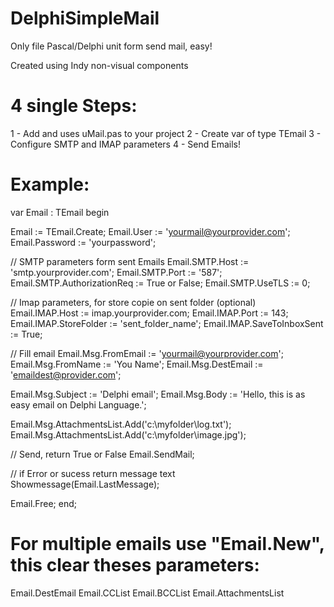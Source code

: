 # DelphiSimpleMail
Only file Pascal/Delphi unit form send mail, easy!

Created using Indy non-visual components

# 4 single Steps:

1 - Add and uses uMail.pas to your project
2 - Create var of type TEmail
3 - Configure SMTP and IMAP parameters
4 - Send Emails!


# Example:

var Email : TEmail
begin

  Email               :=  TEmail.Create;
  Email.User          := 'yourmail@yourprovider.com';
  Email.Password      := 'yourpassword';

  // SMTP parameters form sent Emails
  Email.SMTP.Host     := 'smtp.yourprovider.com';
  Email.SMTP.Port     := '587';
  Email.SMTP.AuthorizationReq := True or False;
  Email.SMTP.UseTLS   := 0;
  
  // Imap parameters, for store copie on sent folder (optional)
  Email.IMAP.Host := imap.yourprovider.com;
  Email.IMAP.Port := 143;
  Email.IMAP.StoreFolder := 'sent_folder_name';
  Email.IMAP.SaveToInboxSent := True;

  // Fill email 
  Email.Msg.FromEmail := 'yourmail@yourprovider.com';
  Email.Msg.FromName  := 'You Name';
  Email.Msg.DestEmail := 'emaildest@provider.com';

  Email.Msg.Subject := 'Delphi email';
  Email.Msg.Body    := 'Hello, this is as easy email on Delphi Language.';
                      
  Email.Msg.AttachmentsList.Add('c:\myfolder\log.txt');
  Email.Msg.AttachmentsList.Add('c:\myfolder\image.jpg');  
  
  // Send, return True or False
  Email.SendMail;
  
  // if Error or sucess return message text
  Showmessage(Email.LastMessage);
  
  Email.Free;
end;

# For multiple emails use "Email.New", this clear theses parameters:

  Email.DestEmail
  Email.CCList
  Email.BCCList
  Email.AttachmentsList



